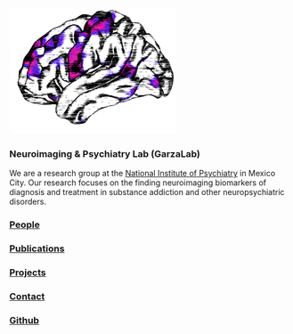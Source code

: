 ![GarzaLab](logo_garzalab2.png)

### Neuroimaging & Psychiatry Lab (GarzaLab)

We are a research group at the [National Institute of Psychiatry](http://www.inprf.gob.mx) in Mexico City. Our research focuses on the finding neuroimaging biomarkers of diagnosis and treatment in substance addiction and other neuropsychiatric disorders.

### [People](people.md)

### [Publications](pub.md)

### [Projects](proj.md)

### [Contact](contact.md)


### [Github](https://github.com/garzalab)
